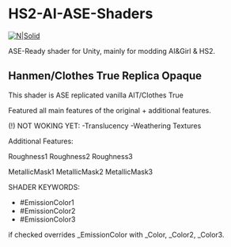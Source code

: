 # HS2-AI-ASE-Shaders
[![N|Solid](http://amplify.pt/wp-content/uploads/2016/08/icon_precise_v1_90.png)](http://amplify.pt/unity/amplify-shader-editor/)

ASE-Ready shader for Unity, mainly for modding AI&Girl & HS2.


## Hanmen/Clothes True Replica Opaque
This shader is ASE replicated vanilla AIT/Clothes True

Featured all main features of the original + additional features.

(!) NOT WOKING YET:
-Translucency
-Weathering Textures

Additional Features:

Roughness1
Roughness2
Roughness3

MetallicMask1
MetallicMask2
MetallicMask3

SHADER KEYWORDS:
- #EmissionColor1
- #EmissionColor2
- #EmissionColor3
 
if checked overrides _EmissionColor with _Color, _Color2, _Color3. 
